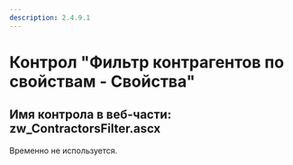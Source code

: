 ```yaml
---
description: 2.4.9.1
---
```


# Контрол "Фильтр контрагентов по свойствам - Свойства"

## Имя контрола в веб-части: zw\_ContractorsFilter.ascx

Временно не используется.

